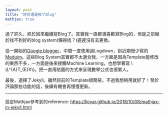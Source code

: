 ```yaml
---
layout: post
title: "終於還是換了Blog"
mathjax: true
---
```

過了許久，終於回來繼續寫Blog了。其實我一直都滿喜歡寫Blog的，但是之前礙於找不到好的blog system(懶得找？)遲遲沒有去更換。

從一開始的[Google blogger](https://jielite.blogspot.com/)，中間一度使用過Logdown，到近期很少寫的[Meduim](https://medium.com/@jiehanchen/)。這些Blog System其實都不太適合我，一方面是因為Template能修改的東西不多，一方面是後來接觸Machine Learning，也想學著寫 \\(L^{A}T_{E}X\\)。把一直用貼圖的方式來呈現數學公式也很累人。

最後，選擇了Jekyll。雖然目前的Template很簡易，不過我想夠用就好了！至於評論那些功能的話，後續有機會再慢慢更新。

---

設定Mathjax參考到的reference: <https://lloyar.github.io/2018/10/08/mathjax-in-jekyll.html>